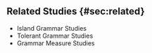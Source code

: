 ## Related Studies {#sec:related}

* Island Grammar Studies
* Tolerant Grammar Studies
* Grammar Measure Studies
